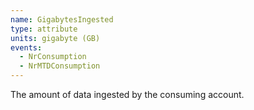 ```yaml
---
name: GigabytesIngested
type: attribute
units: gigabyte (GB)
events:
  - NrConsumption
  - NrMTDConsumption
---
```


The amount of data ingested by the consuming account.
